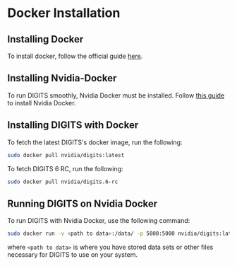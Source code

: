 # Docker Installation

## Installing Docker
To install docker, follow the official guide [here](https://docs.docker.com/engine/installation/linux/docker-ce/ubuntu/).

## Installing Nvidia-Docker
To run DIGITS smoothly, Nvidia Docker must be installed. Follow [this guide](https://github.com/NVIDIA/nvidia-docker#quick-start) to install Nvidia Docker.

## Installing DIGITS with Docker
To fetch the latest DIGITS's docker image, run the following:

```bash
sudo docker pull nvidia/digits:latest
```

To fetch DIGITS 6 RC, run the following:

```bash
sudo docker pull nvidia/digits.6-rc
```

## Running DIGITS on Nvidia Docker
To run DIGITS with Nvidia Docker, use the following command:

```bash
sudo docker run -v <path to data>:/data/ -p 5000:5000 nvidia/digits:latest
```

where `<path to data>` is where you have stored data sets or other files necessary for DIGITS to use on your system.